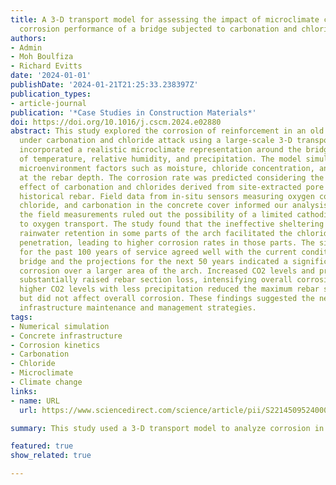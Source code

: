 ```yaml
---
title: A 3-D transport model for assessing the impact of microclimate change on the
  corrosion performance of a bridge subjected to carbonation and chloride attack
authors:
- Admin
- Moh Boulfiza
- Richard Evitts
date: '2024-01-01'
publishDate: '2024-01-21T21:25:33.238397Z'
publication_types:
- article-journal
publication: '*Case Studies in Construction Materials*'
doi: https://doi.org/10.1016/j.cscm.2024.e02880
abstract: This study explored the corrosion of reinforcement in an old arch bridge
  under carbonation and chloride attack using a large-scale 3-D transport model. It
  incorporated a realistic microclimate representation around the bridge in terms
  of temperature, relative humidity, and precipitation. The model simulated critical
  microenvironment factors such as moisture, chloride concentration, and carbonation
  at the rebar depth. The corrosion rate was predicted considering the synergistic
  effect of carbonation and chlorides derived from site-extracted pore solutions and
  historical rebar. Field data from in-situ sensors measuring oxygen content, moisture,
  chloride, and carbonation in the concrete cover informed our analysis. Significantly,
  the field measurements ruled out the possibility of a limited cathodic current due
  to oxygen transport. The study found that the ineffective sheltering from rain or
  rainwater retention in some parts of the arch facilitated the chloride and carbonation
  penetration, leading to higher corrosion rates in those parts. The simulation results
  for the past 100 years of service agreed well with the current condition of the
  bridge and the projections for the next 50 years indicated a significantly increased
  corrosion over a larger area of the arch. Increased CO2 levels and precipitation
  substantially raised rebar section loss, intensifying overall corrosion. In contrast,
  higher CO2 levels with less precipitation reduced the maximum rebar section loss
  but did not affect overall corrosion. These findings suggested the need for varied
  infrastructure maintenance and management strategies.
tags:
- Numerical simulation
- Concrete infrastructure
- Corrosion kinetics
- Carbonation
- Chloride
- Microclimate
- Climate change
links:
- name: URL
  url: https://www.sciencedirect.com/science/article/pii/S2214509524000317

summary: This study used a 3-D transport model to analyze corrosion in an old arch bridge's reinforcement under carbonation and chloride attack, factoring in realistic microclimates. Field data on oxygen, moisture, chloride, and carbonation levels informed the analysis. Findings show varying corrosion rates due to environmental factors, highlighting the need for diverse maintenance strategies according to climate scenarios.

featured: true
show_related: true

---
```

